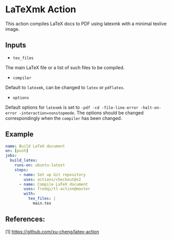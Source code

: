 # LaTeXmk Action

This action compiles LaTeX docs to PDF using latexmk with a minimal texlive image.

## Inputs

- `tex_files`

The main LaTeX file or a list of such files to be compiled.

- `compiler`

Default to `latexmk`, can be changed to `latex` or `pdflatex`.

- `options`

Default options for `latexmk` is set to `-pdf -cd -file-line-error -halt-on-error -interaction=nonstopmode`. The options should be changed correspondingly when the `compiler` has been changed.


## Example

```yaml
name: Build LaTeX document
on: [push]
jobs:
  build_latex:
    runs-on: ubuntu-latest
    steps:
      - name: Set up Git repository
        uses: actions/checkout@v2
      - name: Compile LaTeX document
        uses: fredqi/tl-action@master
        with:
          tex_files: |
            main.tex
```

## References:

[1] <https://github.com/xu-cheng/latex-action>